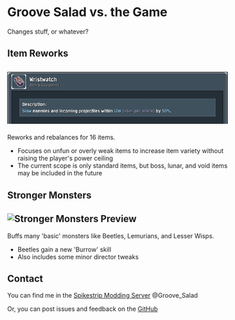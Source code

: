 # Groove Salad vs. the Game
Changes stuff, or whatever?
## Item Reworks
## <img src="https://github.com/Priscillalala/JohnHopooReturns/blob/master/thunderstore/itemreworks.PNG?raw=true" alt="Item Reworks Preview" width=1200>
Reworks and rebalances for 16 items. 
* Focuses on unfun or overly weak items to increase item variety without raising the player's power ceiling
* The current scope is only standard items, but boss, lunar, and void items may be included in the future

## Stronger Monsters
## <img src="https://github.com/Priscillalala/JohnHopooReturns/blob/master/thunderstore/strongermonsters.gif?raw=true" alt="Stronger Monsters Preview">
Buffs many 'basic' monsters like Beetles, Lemurians, and Lesser Wisps.
* Beetles gain a new 'Burrow' skill
* Also includes some minor director tweaks

## Contact
You can find me in the [Spikestrip Modding Server](https://discord.gg/me7P53smzk) @Groove_Salad

Or, you can post issues and feedback on the [GitHub](https://github.com/Priscillalala/JohnHopooReturns)
